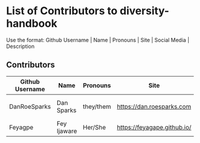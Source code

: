 # List of Contributors to diversity-handbook

Use the format:
Github Username | Name | Pronouns | Site | Social Media | Description


## Contributors
Github Username | Name | Pronouns | Site | Social Media | Description
----------------|------|----------|------|--------------|------------
DanRoeSparks | Dan Sparks | they/them | https://dan.roesparks.com | @DanRoeSparks | I'm just this guy, you know
Feyagpe | Fey Ijaware | Her/She | https://feyagape.github.io/ | @feyagape | Geronimo
